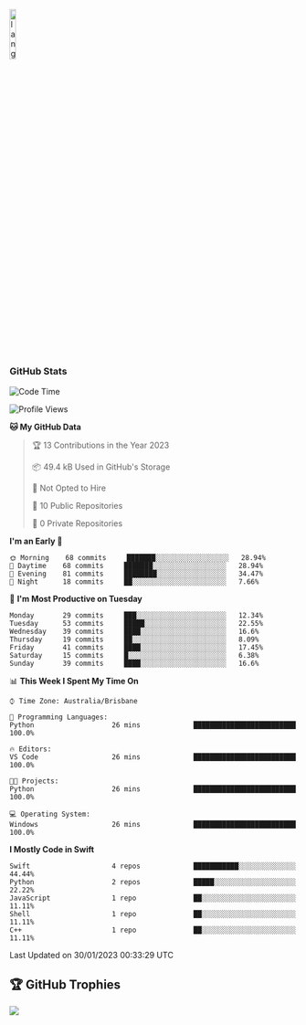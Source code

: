 <p align="left"><img width=15%" src="https://github.com/alansmathew/alansmathew/raw/master/lang.gif" alt="lang image here" /></p>

# <h3 align="left">GitHub Stats</h3>

<!--START_SECTION:waka-->
![Code Time](http://img.shields.io/badge/Code%20Time-126%20hrs%2016%20mins-blue)

![Profile Views](http://img.shields.io/badge/Profile%20Views-0-blue)

**🐱 My GitHub Data** 

> 🏆 13 Contributions in the Year 2023
 > 
> 📦 49.4 kB Used in GitHub's Storage 
 > 
> 🚫 Not Opted to Hire
 > 
> 📜 10 Public Repositories 
 > 
> 🔑 0 Private Repositories  
 > 
**I'm an Early 🐤** 

```text
🌞 Morning    68 commits     ███████░░░░░░░░░░░░░░░░░░   28.94% 
🌆 Daytime    68 commits     ███████░░░░░░░░░░░░░░░░░░   28.94% 
🌃 Evening    81 commits     ████████░░░░░░░░░░░░░░░░░   34.47% 
🌙 Night      18 commits     ██░░░░░░░░░░░░░░░░░░░░░░░   7.66%

```
📅 **I'm Most Productive on Tuesday** 

```text
Monday       29 commits     ███░░░░░░░░░░░░░░░░░░░░░░   12.34% 
Tuesday      53 commits     █████░░░░░░░░░░░░░░░░░░░░   22.55% 
Wednesday    39 commits     ████░░░░░░░░░░░░░░░░░░░░░   16.6% 
Thursday     19 commits     ██░░░░░░░░░░░░░░░░░░░░░░░   8.09% 
Friday       41 commits     ████░░░░░░░░░░░░░░░░░░░░░   17.45% 
Saturday     15 commits     █░░░░░░░░░░░░░░░░░░░░░░░░   6.38% 
Sunday       39 commits     ████░░░░░░░░░░░░░░░░░░░░░   16.6%

```


📊 **This Week I Spent My Time On** 

```text
⌚︎ Time Zone: Australia/Brisbane

💬 Programming Languages: 
Python                   26 mins             █████████████████████████   100.0%

🔥 Editors: 
VS Code                  26 mins             █████████████████████████   100.0%

🐱‍💻 Projects: 
Python                   26 mins             █████████████████████████   100.0%

💻 Operating System: 
Windows                  26 mins             █████████████████████████   100.0%

```

**I Mostly Code in Swift** 

```text
Swift                    4 repos             ███████████░░░░░░░░░░░░░░   44.44% 
Python                   2 repos             █████░░░░░░░░░░░░░░░░░░░░   22.22% 
JavaScript               1 repo              ██░░░░░░░░░░░░░░░░░░░░░░░   11.11% 
Shell                    1 repo              ██░░░░░░░░░░░░░░░░░░░░░░░   11.11% 
C++                      1 repo              ██░░░░░░░░░░░░░░░░░░░░░░░   11.11%

```



 Last Updated on 30/01/2023 00:33:29 UTC
<!--END_SECTION:waka-->

## 🏆 GitHub Trophies

![](https://github-profile-trophy.vercel.app/?username=samh06&theme=discord&no-frame=true&no-bg=false&margin-w=4)
